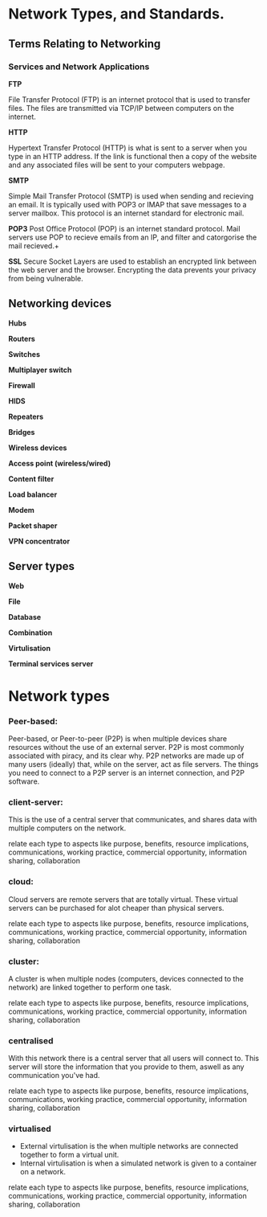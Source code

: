 # Network Types, and Standards.

## Terms Relating to Networking

### Services and Network Applications
**FTP**


File Transfer Protocol (FTP) is an internet protocol that is used to transfer files. The files are transmitted via TCP/IP between computers on the internet.

**HTTP**


Hypertext Transfer Protocol (HTTP) is what is sent to a server when you type in an HTTP address. If the link is functional then a copy of the website and any associated files will be sent to your computers webpage.  

**SMTP**


Simple Mail Transfer Protocol (SMTP) is used when sending and recieving an email. It is typically used with POP3 or IMAP that save messages to a server mailbox. This protocol is an internet standard for electronic mail. 

**POP3**
Post Office Protocol (POP) is an internet standard protocol. Mail servers use POP to recieve emails from an IP, and filter and catorgorise the mail recieved.+

**SSL**
Secure Socket Layers are used to establish an encrypted link between the web server and the browser. Encrypting the data prevents your privacy from being vulnerable.

## Networking devices
**Hubs**

**Routers**

**Switches**

**Multiplayer switch**

**Firewall**

**HIDS**

**Repeaters**

**Bridges**

**Wireless devices**

**Access point (wireless/wired)**

**Content filter**

**Load balancer**

**Modem**

**Packet shaper**

**VPN concentrator**

## Server types
**Web**

**File**

**Database**

**Combination**

**Virtulisation**

**Terminal services server**

# Network types
### Peer-based:
Peer-based, or Peer-to-peer (P2P) is when multiple devices share resources without the use of an external server. P2P is most commonly associated with piracy, and its clear why. P2P networks are made up of many users (ideally) that, while on the server, act as file servers. The things you need to connect to a P2P server is an internet connection, and P2P software.   


### client-server:
This is the use of a central server that communicates, and shares data with multiple computers on the network.

relate each type to aspects like purpose,
benefits, 
resource implications, 
communications, 
working practice, 
commercial opportunity, 
information sharing, 
collaboration


### cloud:
Cloud servers are remote servers that are totally virtual. These virtual servers can be purchased for alot cheaper than physical servers.

relate each type to aspects like purpose,
benefits, 
resource implications, 
communications, 
working practice, 
commercial opportunity, 
information sharing, 
collaboration


### cluster:
A cluster is when multiple nodes (computers, devices connected to the network) are linked together to perform one task. 

relate each type to aspects like purpose,
benefits, 
resource implications, 
communications, 
working practice, 
commercial opportunity, 
information sharing, 
collaboration


### centralised
With this network there is a central server that all users will connect to. This server will store the information that you provide to them, aswell as any communication you've had.

relate each type to aspects like purpose,
benefits, 
resource implications, 
communications, 
working practice, 
commercial opportunity, 
information sharing, 
collaboration


### virtualised 
- External virtulisation is the when multiple networks are connected together to form a virtual unit. 
- Internal virtulisation is when a simulated network is given to a container on a network. 

relate each type to aspects like purpose,
benefits, 
resource implications, 
communications, 
working practice, 
commercial opportunity, 
information sharing, 
collaboration

